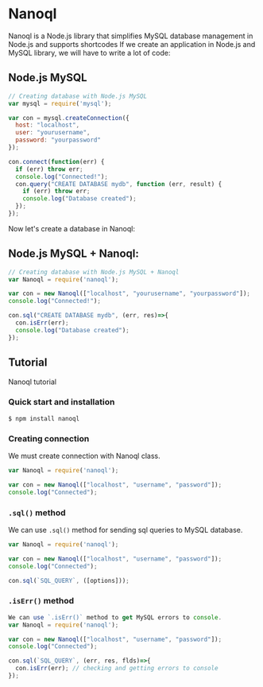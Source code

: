# Nanoql
Nanoql is a Node.js library that simplifies MySQL database management in Node.js and supports shortcodes
If we create an application in Node.js and MySQL library, we will have to write a lot of code:
## Node.js MySQL
```js
// Creating database with Node.js MySQL
var mysql = require('mysql');

var con = mysql.createConnection({
  host: "localhost",
  user: "yourusername",
  password: "yourpassword"
});

con.connect(function(err) {
  if (err) throw err;
  console.log("Connected!");
  con.query("CREATE DATABASE mydb", function (err, result) {
    if (err) throw err;
    console.log("Database created");
  });
});
```
Now let's create a database in Nanoql:
## Node.js MySQL + Nanoql:
```js
// Creating database with Node.js MySQL + Nanoql
var Nanoql = require('nanoql');

var con = new Nanoql(["localhost", "yourusername", "yourpassword"]);
console.log("Connected!");

con.sql("CREATE DATABASE mydb", (err, res)=>{
  con.isErr(err);
  console.log("Database created");
});
```
## Tutorial
Nanoql tutorial
### Quick start and installation
```
$ npm install nanoql
```
### Creating connection
We must create connection with Nanoql class.
```js
var Nanoql = require('nanoql');

var con = new Nanoql(["localhost", "username", "password"]);
console.log("Connected");
```
### `.sql()` method
We can use `.sql()` method for sending sql queries to MySQL database.
```js
var Nanoql = require('nanoql');

var con = new Nanoql(["localhost", "username", "password"]);
console.log("Connected");

con.sql(`SQL_QUERY`, ([options]));
```
### `.isErr()` method
```js
We can use `.isErr()` method to get MySQL errors to console.
var Nanoql = require('nanoql');

var con = new Nanoql(["localhost", "username", "password"]);
console.log("Connected");

con.sql(`SQL_QUERY`, (err, res, flds)=>{
  con.isErr(err); // checking and getting errors to console
});
```
